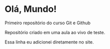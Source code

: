 # Olá, Mundo!
 Primeiro repositório do curso Git e Github

Repositório criado em uma aula ao vivo de teste.

Essa linha eu adicionei diretamente no site.
